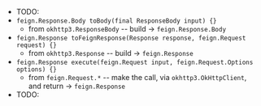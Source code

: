 * TODO:
* `feign.Response.Body toBody(final ResponseBody input) {}`
  * from `okhttp3.ResponseBody` -- build -> `feign.Response.Body`
* `feign.Response toFeignResponse(Response response, feign.Request request) {}`
  * from `okhttp3.Response` -- build -> `feign.Response`
* `feign.Response execute(feign.Request input, feign.Request.Options options) {}`
  * from `feign.Request.*` -- make the call, via `okhttp3.OkHttpClient`, and return -> `feign.Response` 
* TODO: